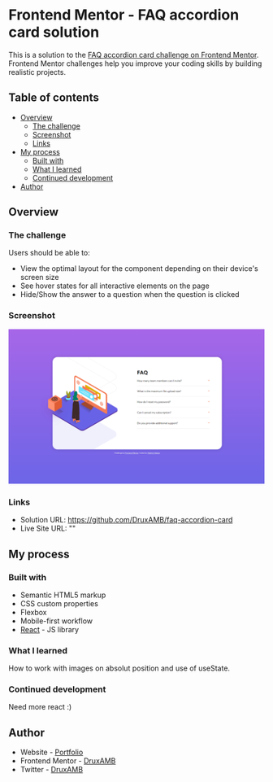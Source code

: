 # Frontend Mentor - FAQ accordion card solution

This is a solution to the [FAQ accordion card challenge on Frontend Mentor](https://www.frontendmentor.io/challenges/faq-accordion-card-XlyjD0Oam). Frontend Mentor challenges help you improve your coding skills by building realistic projects. 

## Table of contents

- [Overview](#overview)
  - [The challenge](#the-challenge)
  - [Screenshot](#screenshot)
  - [Links](#links)
- [My process](#my-process)
  - [Built with](#built-with)
  - [What I learned](#what-i-learned)
  - [Continued development](#continued-development)
- [Author](#author)


## Overview

### The challenge

Users should be able to:

- View the optimal layout for the component depending on their device's screen size
- See hover states for all interactive elements on the page
- Hide/Show the answer to a question when the question is clicked

### Screenshot

<img src="screenshot.png" alt="screenshot" /> 


### Links

- Solution URL: https://github.com/DruxAMB/faq-accordion-card
- Live Site URL: ""
## My process

### Built with

- Semantic HTML5 markup
- CSS custom properties
- Flexbox
- Mobile-first workflow
- [React](https://reactjs.org/) - JS library


### What I learned

How to work with images on absolut position and use of useState.


### Continued development

Need more react :)


## Author

- Website - [Portfolio](https://druxamb.github.io/DruxAMB-Portfolio/)
- Frontend Mentor - [DruxAMB](https://www.frontendmentor.io/profile/DruxAMB)
- Twitter - [DruxAMB](https://twitter.com/DruxAMB])
